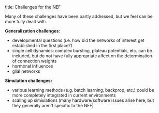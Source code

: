 title: Challenges for the NEF

Many of these challenges have been partly addressed, but we feel can be more
fully dealt with.

**Generalization challenges:**

  * developmental questions (i.e. how did the networks of interest get established in the first place?)
  * single cell dynamics: complex bursting, plateau potentials, etc. can be included, but do not have fully appropriate affect on the determination of connection weights
  * hormonal influences
  * glial networks

**Simulation challenges:**

  * various learning methods (e.g. batch learning, backprop, etc.) could be more completely integrated in current environments
  * scaling up simiulations (many hardware/software issues arise here, but they generally aren't specific to the NEF)
